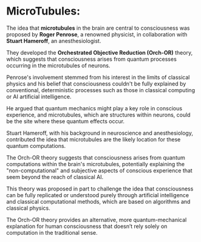 # MicroTubules: 

The idea that **microtubules** in the brain are central to consciousness was proposed by **Roger Penrose**, 
a renowned physicist, in collaboration with **Stuart Hameroff**, an anesthesiologist. 

They developed the **Orchestrated Objective Reduction (Orch-OR)** theory, which suggests that consciousness 
arises from quantum processes occurring in the microtubules of neurons.

Penrose's involvement stemmed from his interest in the limits of classical physics and his belief that 
consciousness couldn't be fully explained by conventional, deterministic processes such as those in classical 
computing or AI artificial intelligence. 

He argued that quantum mechanics might play a key role in conscious experience, and microtubules, which are 
structures within neurons, could be the site where these quantum effects occur.

Stuart Hameroff, with his background in neuroscience and anesthesiology, contributed the idea that 
microtubules are the likely location for these quantum computations. 

The Orch-OR theory suggests that consciousness arises from quantum computations within the brain's 
microtubules, potentially explaining the "non-computational" and subjective aspects of conscious experience 
that seem beyond the reach of classical AI.

This theory was proposed in part to challenge the idea that consciousness can be fully replicated or 
understood purely through artificial intelligence and classical computational methods, which are based on 
algorithms and classical physics. 

The Orch-OR theory provides an alternative, more quantum-mechanical explanation for human consciousness that 
doesn’t rely solely on computation in the traditional sense.
